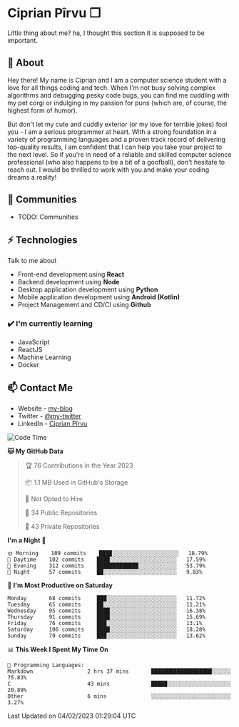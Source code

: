# Ciprian Pîrvu ❐

Little thing about me? ha, I thought this section it is supposed to be important.

## 🧐 About

Hey there! My name is Ciprian and I am a computer science student with a love for all things coding and tech. When I'm not busy solving complex algorithms and debugging pesky code bugs, you can find me cuddling with my pet corgi or indulging in my passion for puns (which are, of course, the highest form of humor).

But don't let my cute and cuddly exterior (or my love for terrible jokes) fool you - I am a serious programmer at heart. With a strong foundation in a variety of programming languages and a proven track record of delivering top-quality results, I am confident that I can help you take your project to the next level. So if you're in need of a reliable and skilled computer science professional (who also happens to be a bit of a goofball), don't hesitate to reach out. I would be thrilled to work with you and make your coding dreams a reality!

## 👯 Communities

-   TODO: Communities

## ⚡ Technologies

Talk to me about

-   Front-end development using **React**
-   Backend development using **Node**
-   Desktop application development using **Python**
-   Mobile application development using **Android (Kotlin)**
-   Project Management and CD/CI using **Github**

### ✔️ I'm currently learning

-   JavaScript
-   ReactJS
-   Machine Learning
-   Docker

## 📫 Contact Me

-   Website - [my-blog]()
-   Twitter - [@my-twitter]()
-   LinkedIn - [Ciprian Pîrvu](https://www.linkedin.com/in/p%C3%AErvu-ciprian-cristian-4415991b1/)

<!--START_SECTION:waka-->
![Code Time](http://img.shields.io/badge/Code%20Time-1%2C516%20hrs%2047%20mins-blue)

**🐱 My GitHub Data** 

> 🏆 76 Contributions in the Year 2023
 > 
> 📦 1.1 MB Used in GitHub's Storage 
 > 
> 🚫 Not Opted to Hire
 > 
> 📜 34 Public Repositories 
 > 
> 🔑 43 Private Repositories  
 > 
**I'm a Night 🦉** 

```text
🌞 Morning    109 commits    ████░░░░░░░░░░░░░░░░░░░░░   18.79% 
🌆 Daytime    102 commits    ████░░░░░░░░░░░░░░░░░░░░░   17.59% 
🌃 Evening    312 commits    █████████████░░░░░░░░░░░░   53.79% 
🌙 Night      57 commits     ██░░░░░░░░░░░░░░░░░░░░░░░   9.83%

```
📅 **I'm Most Productive on Saturday** 

```text
Monday       68 commits     ███░░░░░░░░░░░░░░░░░░░░░░   11.72% 
Tuesday      65 commits     ██░░░░░░░░░░░░░░░░░░░░░░░   11.21% 
Wednesday    95 commits     ████░░░░░░░░░░░░░░░░░░░░░   16.38% 
Thursday     91 commits     ████░░░░░░░░░░░░░░░░░░░░░   15.69% 
Friday       76 commits     ███░░░░░░░░░░░░░░░░░░░░░░   13.1% 
Saturday     106 commits    ████░░░░░░░░░░░░░░░░░░░░░   18.28% 
Sunday       79 commits     ███░░░░░░░░░░░░░░░░░░░░░░   13.62%

```


📊 **This Week I Spent My Time On** 

```text
💬 Programming Languages: 
Markdown                 2 hrs 37 mins       ███████████████████░░░░░░   75.83% 
C                        43 mins             █████░░░░░░░░░░░░░░░░░░░░   20.89% 
Other                    6 mins              ░░░░░░░░░░░░░░░░░░░░░░░░░   3.27%

```


 Last Updated on 04/02/2023 01:29:04 UTC
<!--END_SECTION:waka-->
